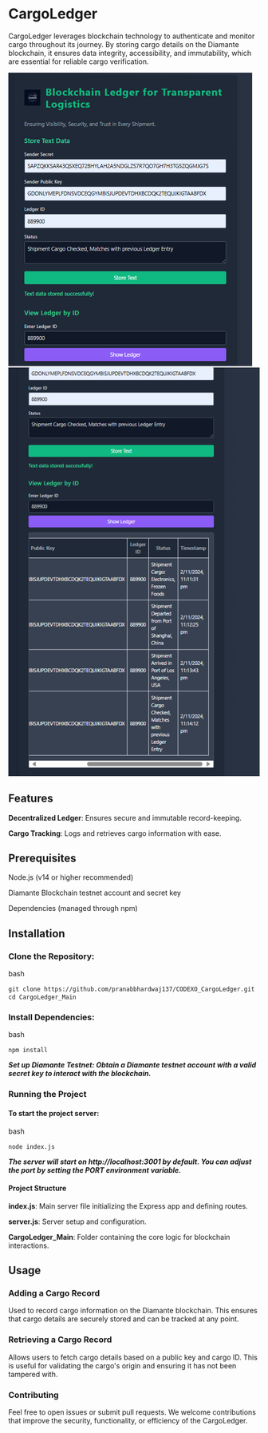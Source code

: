 # CargoLedger


CargoLedger leverages blockchain technology to authenticate and monitor cargo throughout its journey. By storing cargo details on the Diamante blockchain, it ensures data integrity, accessibility, and immutability, which are essential for reliable cargo verification.

![Demo](img/image.png)
![Demo](img/ioLedg.png)
## Features
**Decentralized Ledger**: Ensures secure and immutable record-keeping.

**Cargo Tracking**: Logs and retrieves cargo information with ease.

## Prerequisites
Node.js (v14 or higher recommended)

Diamante Blockchain testnet account and secret key

Dependencies (managed through npm)

## Installation
### Clone the Repository:

bash

    git clone https://github.com/pranabbhardwaj137/CODEXO_CargoLedger.git
    cd CargoLedger_Main
### Install Dependencies:

bash

    npm install

***Set up Diamante Testnet: Obtain a Diamante testnet account with a valid secret key to interact with the blockchain.***


### Running the Project
#### To start the project server:

bash

    node index.js
***The server will start on http://localhost:3001 by default. You can adjust the port by setting the PORT environment variable.***

#### Project Structure
**index.js**: Main server file initializing the Express app and defining routes.

**server.js**: Server setup and configuration.

**CargoLedger_Main**: Folder containing the core logic for blockchain interactions.


## Usage
### Adding a Cargo Record
Used to record cargo information on the Diamante blockchain. This ensures that cargo details are securely stored and can be tracked at any point.

### Retrieving a Cargo Record
Allows users to fetch cargo details based on a public key and cargo ID. This is useful for validating the cargo's origin and ensuring it has not been tampered with.

### Contributing
Feel free to open issues or submit pull requests. We welcome contributions that improve the security, functionality, or efficiency of the CargoLedger.



